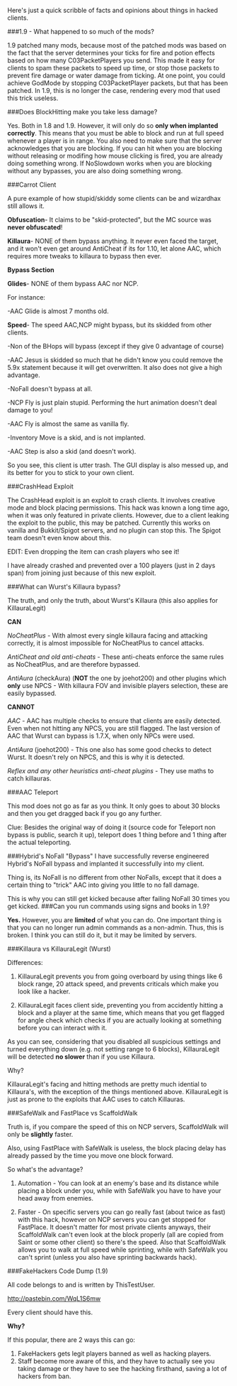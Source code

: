 Here's just a quick scribble of facts and opinions about things in hacked clients.

###1.9 - What happened to so much of the mods?

1.9 patched many mods, because most of the patched mods was based on the fact that the server determines your ticks for
fire and potion effects based on how many C03PacketPlayers you send. This made it easy for clients to spam these packets 
to speed up time, or stop those packets to prevent fire damage or water damage from ticking. At one point, you could achieve GodMode
by stopping C03PacketPlayer packets, but that has been patched. In 1.9, this is no longer the case, rendering every mod that used
this trick useless.


###Does BlockHitting make you take less damage?

Yes. Both in 1.8 and 1.9. However, it will only do so **only when implanted correctly**. This means that you must be able to block and run at full speed whenever a player is in range. You also need to make sure that the server acknowledges that you are blocking. If you can hit when you are blocking without releasing or modifing how mouse clicking is fired, you are already doing something wrong. If NoSlowdown works when you are blocking without any bypasses, you are also doing something wrong.

###Carrot Client

A pure example of how stupid/skiddy some clients can be and wizardhax still allows it.

**Obfuscation**- It claims to be "skid-protected", but the MC source was **never obfuscated**! 

**Killaura**- NONE of them bypass anything. It never even faced the target, and it won't even get around AntiCheat if its for 1.10, let alone AAC, which requires more tweaks to killaura to bypass then ever. 

**Bypass Section**

**Glides**- NONE of them bypass AAC nor NCP.

For instance:

-AAC Glide is almost 7 months old.

**Speed**- The speed AAC,NCP might bypass, but its skidded from other clients.

-Non of the BHops will bypass (except if they give 0 advantage of course)

-AAC Jesus is skidded so much that he didn't know you could remove the 5.9x statement because it will get overwritten. It also does not give a high advantage.

-NoFall doesn't bypass at all.

-NCP Fly is just plain stupid. Performing the hurt animation doesn't deal damage to you!

-AAC Fly is almost the same as vanilla fly.

-Inventory Move is a skid, and is not implanted.

-AAC Step is also a skid (and doesn't work).

So you see, this client is utter trash. The GUI display is also messed up, and its better for you to stick to your own client.

###CrashHead Exploit

The CrashHead exploit is an exploit to crash clients. It involves creative mode and block placing permissions. This hack was known a long time ago, when it was only featured in private clients. However, due to a client leaking the exploit to the public, this may be patched. Currently this works on vanilla and Bukkit/Spigot servers, and no plugin can stop this. The Spigot team doesn't even know about this. 

EDIT: Even dropping the item can crash players who see it! 



I have already crashed and prevented over a 100 players (just in 2 days span) from joining just because of this new exploit. 

###What can Wurst's Killaura bypass?

The truth, and only the truth, about Wurst's Killaura (this also applies for KillauraLegit)

**CAN**

*NoCheatPlus* - With almost every single killaura facing and attacking correctly, it is almost impossible for NoCheatPlus to cancel
attacks.

*AntiCheat and old anti-cheats* - These anti-cheats enforce the same rules as NoCheatPlus, and are therefore bypassed.

*AntiAura* (checkAura) (**NOT** the one by joehot200) and other plugins which **only** use NPCS - With killaura FOV and invisible players selection, these are easily bypassed.

**CANNOT**

*AAC* - AAC has multiple checks to ensure that clients are easily detected. Even when not hitting any NPCS, you are still flagged. The last version of AAC that Wurst can bypass is 1.7.X, when only NPCs were used.

*AntiAura* (joehot200) - This one also has some good checks to detect Wurst. It doesn't rely on NPCS, and this is why it is detected.  

*Reflex and any other heuristics anti-cheat plugins* - They use maths to catch killauras.

###AAC Teleport

This mod does not go as far as you think. It only goes to about 30 blocks and then you get dragged back if you go any further.

Clue: Besides the original way of doing it (source code for Teleport non bypass is public, search it up), teleport does 1 thing before and 1 thing after the actual teleporting.

###Hybrid's NoFall "Bypass"
I have successfully reverse engineered Hybrid's NoFall bypass and implanted it successfully into my client.

Thing is, its NoFall is no different from other NoFalls, except that it does a certain thing to "trick" AAC
into giving you little to no fall damage.

This is why you can still get kicked because after failing NoFall 30 times you get kicked.
###Can you run commands using signs and books in 1.9?

**Yes.** However, you are **limited** of what you can do. One important thing is that you can no longer run
admin commands as a non-admin. Thus, this is broken. I think you can still do it, but it may be limited by servers.

###Killaura vs KillauraLegit (Wurst)

Differences:

1. KillauraLegit prevents you from going overboard by using things like 6 block
range, 20 attack speed, and prevents criticals which make you look like a hacker.

2. KillauraLegit faces client side, preventing you from accidently hitting a block
and a player at the same time, which means that you get flagged for angle check 
which checks if you are actually looking at something before you can interact with it.

As you can see, considering that you disabled all suspicious settings and turned everything
down (e.g. not setting range to 6 blocks), KillauraLegit will be detected **no slower** 
than if you use Killaura. 

Why?

KillauraLegit's facing and hitting methods are pretty much idential to Killaura's, with the exception of the things
mentioned above. KillauraLegit is just as prone to the exploits that AAC uses to catch Killauras.

###SafeWalk and FastPlace vs ScaffoldWalk

Truth is, if you compare the speed of this on NCP servers, ScaffoldWalk will only be **slightly** faster.

Also, using FastPlace with SafeWalk is useless, the block placing delay has already passed by the time you move one block forward.

So what's the advantage?

1. Automation - You can look at an enemy's base and its distance while placing a block under you, while with SafeWalk you have to have your head away from enemies.

2. Faster - On specific servers you can go really fast (about twice as fast) with this hack, however on NCP servers you can get stopped for FastPlace. It doesn't matter for most private clients anyways, their ScaffoldWalk can't even look at the block properly (all are copied from Saint or some other client) so there's the speed. Also that ScaffoldWalk allows you to walk at full speed while sprinting, while with SafeWalk you can't sprint (unless you also have sprinting backwards hack).

###FakeHackers Code Dump (1.9)

All code belongs to and is written by ThisTestUser.

http://pastebin.com/WqL1S6mw

Every client should have this.

**Why?**

If this popular, there are 2 ways this can go:

1. FakeHackers gets legit players banned as well as hacking players.
2. Staff become more aware of this, and they have to actually see you taking damage or they have to see the hacking firsthand, saving a lot of hackers from ban.
